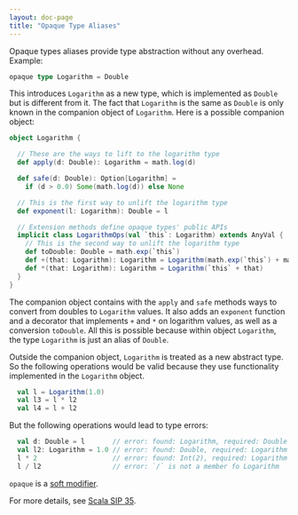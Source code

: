 ```yaml
---
layout: doc-page
title: "Opaque Type Aliases"
---
```


Opaque types aliases provide type abstraction without any overhead. Example:

```scala
opaque type Logarithm = Double
```

This introduces `Logarithm` as a new type, which is implemented as `Double` but is different from it. The fact that `Logarithm` is the same as `Double` is only known in the companion object of `Logarithm`. Here is a possible companion object:

```scala
object Logarithm {

  // These are the ways to lift to the logarithm type
  def apply(d: Double): Logarithm = math.log(d)

  def safe(d: Double): Option[Logarithm] =
    if (d > 0.0) Some(math.log(d)) else None

  // This is the first way to unlift the logarithm type
  def exponent(l: Logarithm): Double = l

  // Extension methods define opaque types' public APIs
  implicit class LogarithmOps(val `this`: Logarithm) extends AnyVal {
    // This is the second way to unlift the logarithm type
    def toDouble: Double = math.exp(`this`)
    def +(that: Logarithm): Logarithm = Logarithm(math.exp(`this`) + math.exp(that))
    def *(that: Logarithm): Logarithm = Logarithm(`this` + that)
  }
}
```

The companion object contains with the `apply` and `safe` methods ways to convert from doubles to `Logarithm` values. It also adds an `exponent` function and a decorator that implements `+` and `*` on logarithm values, as well as a conversion `toDouble`. All this is possible because within object `Logarithm`, the type `Logarithm` is just an alias of `Double`.

Outside the companion object, `Logarithm` is treated as a new abstract type. So the
following operations would be valid because they use functionality implemented in the `Logarithm` object.

```scala
  val l = Logarithm(1.0)
  val l3 = l * l2
  val l4 = l + l2
```

But the following operations would lead to type errors:

```scala
  val d: Double = l       // error: found: Logarithm, required: Double
  val l2: Logarithm = 1.0 // error: found: Double, required: Logarithm
  l * 2                   // error: found: Int(2), required: Logarithm
  l / l2                  // error: `/` is not a member fo Logarithm
```

`opaque` is a [soft modifier](./soft-modifier.html).

For more details, see [Scala SIP 35](https://docs.scala-lang.org/sips/opaque-types.html).